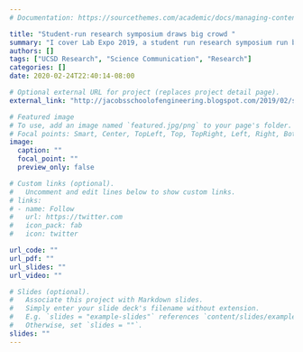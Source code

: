 ```yaml
---
# Documentation: https://sourcethemes.com/academic/docs/managing-content/

title: "Student-run research symposium draws big crowd "
summary: "I cover Lab Expo 2019, a student run research symposium run by UCSD's Biomedical Engineering Society."
authors: []
tags: ["UCSD Research", "Science Communication", "Research"]
categories: []
date: 2020-02-24T22:40:14-08:00

# Optional external URL for project (replaces project detail page).
external_link: "http://jacobsschoolofengineering.blogspot.com/2019/02/student-run-research-symposium-draws.html"

# Featured image
# To use, add an image named `featured.jpg/png` to your page's folder.
# Focal points: Smart, Center, TopLeft, Top, TopRight, Left, Right, BottomLeft, Bottom, BottomRight.
image:
  caption: ""
  focal_point: ""
  preview_only: false

# Custom links (optional).
#   Uncomment and edit lines below to show custom links.
# links:
# - name: Follow
#   url: https://twitter.com
#   icon_pack: fab
#   icon: twitter

url_code: ""
url_pdf: ""
url_slides: ""
url_video: ""

# Slides (optional).
#   Associate this project with Markdown slides.
#   Simply enter your slide deck's filename without extension.
#   E.g. `slides = "example-slides"` references `content/slides/example-slides.md`.
#   Otherwise, set `slides = ""`.
slides: ""
---
```

